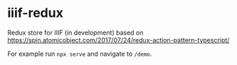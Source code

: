 # iiif-redux

Redux store for IIIF (in development) based on https://spin.atomicobject.com/2017/07/24/redux-action-pattern-typescript/

For example run `npx serve` and navigate to `/demo`.